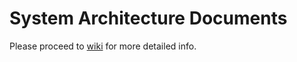 # System Architecture Documents

Please proceed to [wiki](https://github.com/FoxComm/highlander/wiki#design-documents) for more detailed info.
